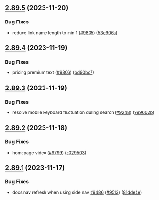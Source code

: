 ## [2.89.5](https://github.com/EddieHubCommunity/BioDrop/compare/v2.89.4...v2.89.5) (2023-11-20)


### Bug Fixes

* reduce link name length to min 1 ([#9805](https://github.com/EddieHubCommunity/BioDrop/issues/9805)) ([53e906a](https://github.com/EddieHubCommunity/BioDrop/commit/53e906ae4df720c3cd0e3505fe9e3e1720c99a37))



## [2.89.4](https://github.com/EddieHubCommunity/BioDrop/compare/v2.89.3...v2.89.4) (2023-11-19)


### Bug Fixes

* pricing premium text ([#9806](https://github.com/EddieHubCommunity/BioDrop/issues/9806)) ([bd90bc7](https://github.com/EddieHubCommunity/BioDrop/commit/bd90bc7e50e7795c2e7dfd3f3b06298b64f0aadb))



## [2.89.3](https://github.com/EddieHubCommunity/BioDrop/compare/v2.89.2...v2.89.3) (2023-11-19)


### Bug Fixes

* resolve mobile keyboard fluctuation during search ([#9248](https://github.com/EddieHubCommunity/BioDrop/issues/9248)) ([999602b](https://github.com/EddieHubCommunity/BioDrop/commit/999602bae3a2b267a68fd2d8e55282bbfe979501))



## [2.89.2](https://github.com/EddieHubCommunity/BioDrop/compare/v2.89.1...v2.89.2) (2023-11-18)


### Bug Fixes

* homepage video ([#9799](https://github.com/EddieHubCommunity/BioDrop/issues/9799)) ([c029503](https://github.com/EddieHubCommunity/BioDrop/commit/c02950376893a8c370be914fb40390b38634416f))



## [2.89.1](https://github.com/EddieHubCommunity/BioDrop/compare/v2.89.0...v2.89.1) (2023-11-17)


### Bug Fixes

* docs nav refresh when using side nav [#9486](https://github.com/EddieHubCommunity/BioDrop/issues/9486) ([#9513](https://github.com/EddieHubCommunity/BioDrop/issues/9513)) ([81dde4e](https://github.com/EddieHubCommunity/BioDrop/commit/81dde4e27d4d5bbd06e07c5a69f35dc164f2c7be))



